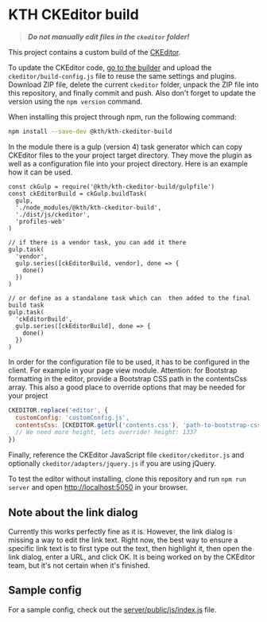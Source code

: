 # KTH CKEditor build

> **_Do not manually edit files in the `ckeditor` folder!_**

This project contains a custom build of the [CKEditor][ckeditor].

To update the CKEditor code, [go to the builder][ckeditorbuilder] and
upload the `ckeditor/build-config.js` file to reuse the same settings
and plugins. Download ZIP file, delete the current `ckeditor` folder,
unpack the ZIP file into this repository, and finally commit and push.
Also don't forget to update the version using the `npm version` command.

When installing this project through npm, run the following command:

```bash
npm install --save-dev @kth/kth-ckeditor-build
```

In the module there is a gulp (version 4) task generator which can copy CKEditor files to the your project target directory.
They move the plugin as well as a configuration file into your project directory.
Here is an example how it can be used.

```
const ckGulp = require('@kth/kth-ckeditor-build/gulpfile')
const ckEditorBuild = ckGulp.buildTask(
  gulp,
  './node_modules/@kth/kth-ckeditor-build',
  './dist/js/ckeditor',
  'profiles-web'
)

// if there is a vendor task, you can add it there
gulp.task(
  'vendor',
  gulp.series([ckEditorBuild, vendor], done => {
    done()
  })
)

// or define as a standalone task which can  then added to the final build task
gulp.task(
  'ckEditorBuild',
  gulp.series([ckEditorBuild], done => {
    done()
  })
)
```

In order for the configuration file to be used, it has to be configured in the client.
For example in your page view module. Attention: for Bootstrap formatting in the editor,
provide a Bootstrap CSS path in the contentsCss array.
This also a good place to override options that may be needed for your project

```javascript
CKEDITOR.replace('editor', {
  customConfig: 'customConfig.js',
  contentsCss: [CKEDITOR.getUrl('contents.css'), 'path-to-bootstrap-css'],
  // We need more height, lets override! height: 1337
})
```

Finally, reference the CKEditor JavaScript file `ckeditor/ckeditor.js`
and optionally `ckeditor/adapters/jquery.js` if you are using jQuery.

To test the editor without installing, clone this repository and run
`npm run server` and open [http://localhost:5050][local] in your browser.

## Note about the link dialog

Currently this works perfectly fine as it is. However, the link dialog
is missing a way to edit the link text. Right now, the best way to
ensure a specific link text is to first type out the text, then
highlight it, then open the link dialog, enter a URL, and click OK. It
is being worked on by the CKEditor team, but it's not certain when it's
finished.

## Sample config

For a sample config, check out the [server/public/js/index.js][sample]
file.

[ckeditor]: http://ckeditor.com
[ckeditorbuilder]: http://ckeditor.com/builder
[local]: http://localhost:5050
[sample]: server/public/js/index.js
